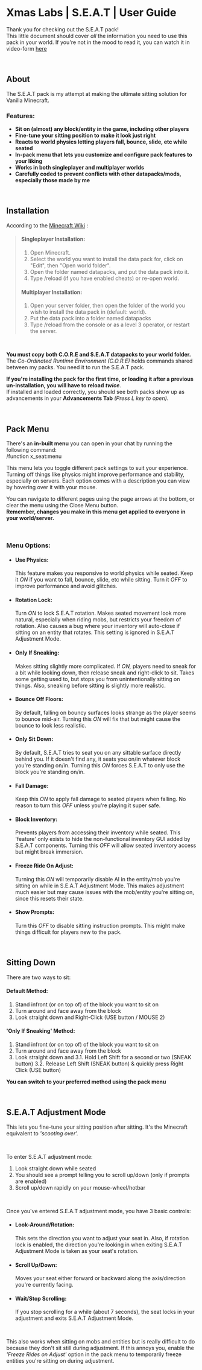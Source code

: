 
<br>

# Xmas Labs  |  S.E.A.T  |  User Guide

Thank you for checking out the S.E.A.T pack!  
This little document should cover *all* the information you need to use this pack in your world. If you're not in the mood to read it, you can watch it in video-form [here](https://www.youtube.com) 

<br>

## About
The S.E.A.T pack is my attempt at making the ultimate sitting solution for Vanilla Minecraft.  

### Features:
- **Sit on (almost) any block/entity in the game, including other players**
- **Fine-tune your sitting position to make it look just right**
- **Reacts to world physics letting players fall, bounce, slide, etc while seated**
- **In-pack menu that lets you customize and configure pack features to your liking**
- **Works in both singleplayer and multiplayer worlds**
- **Carefully coded to prevent conflicts with other datapacks/mods, especially those made by me**

<br>

## Installation

  According to the [Minecraft Wiki](https://minecraft.gamepedia.com/Tutorials/Installing_a_data_pack) :

> #### Singleplayer Installation:
>
> 1. Open Minecraft.
> 2. Select the world you want to install the data pack for, click on "Edit", then "Open world folder".
> 3. Open the folder named datapacks, and put the data pack into it.
> 4. Type /reload (if you have enabled cheats) or re-open world.
>
> #### Multiplayer Installation:
> 
> 1. Open your server folder, then open the folder of the world you wish to install the data pack in (default: world).
> 2. Put the data pack into a folder named datapacks
> 3. Type /reload from the console or as a level 3 operator, or restart the server.  

<br>

**You must copy both C.O.R.E and S.E.A.T datapacks to your world folder.**  
The *Co-Ordinated Runtime Environment (C.O.R.E)* holds commands shared between my packs. You need it to run the S.E.A.T pack.

**If you're installing the pack for the first time, or loading it after a previous un-installation, you will have to reload** ***twice***.  
If installed and loaded correctly, you should see both packs show up as advancements in your **Advancements Tab** *(Press L key to open)*.

<br>

## Pack Menu

There's an **in-built menu** you can open in your chat by running the following command:  
    /function x_seat:menu

This menu lets you toggle different pack settings to suit your experience. Turning off things like physics might improve performance and stability, especially on servers. Each option comes with a description you can view by hovering over it with your mouse.

You can navigate to different pages using the page arrows at the bottom, or clear the menu using the Close Menu button.  
**Remember, changes you make in this menu get applied to everyone in your world/server.**

<br>

### Menu Options:

- #### Use Physics: 
  This feature makes you responsive to world physics while seated. Keep it *ON* if you want to fall, bounce, slide, etc while sitting. Turn it *OFF* to improve performance and avoid glitches.

- #### Rotation Lock:
  Turn *ON* to lock S.E.A.T rotation. Makes seated movement look more natural, especially when riding mobs, but restricts your freedom of rotation. Also causes a bug where your inventory will auto-close if sitting on an entity that rotates. This setting is ignored in S.E.A.T Adjustment Mode.

- #### Only If Sneaking:
  Makes sitting slightly more complicated. If *ON,* players need to sneak for a bit while looking down, then release sneak and right-click to sit. Takes some getting used to, but stops you from unintentionally sitting on things. Also, sneaking before sitting is slightly more realistic.

- #### Bounce Off Floors:
  By default, falling on bouncy surfaces looks strange as the player seems to bounce mid-air. Turning this *ON* will fix that but might cause the bounce to look less realistic.

- #### Only Sit Down:
  By default, S.E.A.T tries to seat you on any sittable surface directly behind you. If it doesn't find any, it seats you on/in whatever block you're standing on/in. Turning this *ON* forces S.E.A.T to only use the block you're standing on/in.

- #### Fall Damage:
  Keep this *ON* to apply fall damage to seated players when falling. No reason to turn this *OFF* unless you're playing it super safe.

- #### Block Inventory:
  Prevents players from accessing their inventory while seated. This 'feature' only exists to hide the non-functional inventory GUI added by S.E.A.T components. Turning this *OFF* will allow seated inventory access but might break immersion.

- #### Freeze Ride On Adjust:
  Turning this *ON* will temporarily disable AI in the entity/mob you're sitting on while in S.E.A.T Adjustment Mode. This makes adjustment much easier but may cause issues with the mob/entity you're sitting on, since this resets their state.

- #### Show Prompts:
  Turn this *OFF* to disable sitting instruction prompts. This might make things difficult for players new to the pack.
  
<br>

## Sitting Down

There are two ways to sit:

#### Default Method:
  1. Stand infront (or on top of) of the block you want to sit on
  2. Turn around and face away from the block
  3. Look straight down and Right-Click (USE button / MOUSE 2) 

#### 'Only If Sneaking' Method:
  1. Stand infront (or on top of) of the block you want to sit on
  2. Turn around and face away from the block
  3. Look straight down and 
    3.1. Hold Left Shift for a second or two (SNEAK button)
    3.2. Release Left Shift (SNEAK button) & quickly press Right Click (USE button)

**You can switch to your preferred method using the pack menu**

<br>

## S.E.A.T Adjustment Mode

This lets you fine-tune your sitting position after sitting. It's the Minecraft equivalent to *'scooting over'.* 

<br>

To enter S.E.A.T adjustment mode:  

1. Look straight down while seated
2. You should see a prompt telling you to scroll up/down (only if prompts are enabled)
3. Scroll up/down rapidly on your mouse-wheel/hotbar  

<br>

Once you've entered S.E.A.T adjustment mode, you have 3 basic controls:  

- #### Look-Around/Rotation:  
  This sets the direction you want to adjust your seat in. 
  Also, if rotation lock is enabled, the direction you're looking in when exiting S.E.A.T Adjustment Mode is taken as your seat's rotation.
  
- #### Scroll Up/Down:  
  Moves your seat either forward or backward along the axis/direction you're currently facing.
  
- #### Wait/Stop Scrolling:  
  If you stop scrolling for a while (about 7 seconds), the seat locks in your adjustment and exits S.E.A.T Adjustment Mode.  

<br>

This also works when sitting on mobs and entities but is really difficult to do because they don't sit still during adjustment. If this annoys you, enable the *'Freeze Rides on Adjust'* option in the pack menu to temporarily freeze entities you're sitting on during adjustment.  

